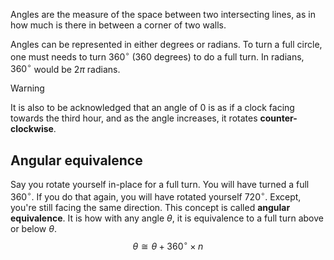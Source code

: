 Angles are the measure of the space between two intersecting lines, as in how much is there in between a corner of two walls.

Angles can be represented in either degrees or radians. To turn a full circle, one must needs to turn $360^\circ$ (360 degrees) to do a full turn. In radians, $360^\circ$ would be $2\pi$ radians.
>[!warning]
>It is also to be acknowledged that an angle of $0$ is as if a clock facing towards the third hour, and as the angle increases, it rotates **counter-clockwise**.
## Angular equivalence
Say you rotate yourself in-place for a full turn. You will have turned a full $360^\circ$. If you do that again, you will have rotated yourself $720^\circ$. Except, you're still facing the same direction. This concept is called **angular equivalence**. It is how with any angle $\theta$, it is equivalence to a full turn above or below $\theta$.
$$
\theta\cong\theta+360^\circ\times n
$$
